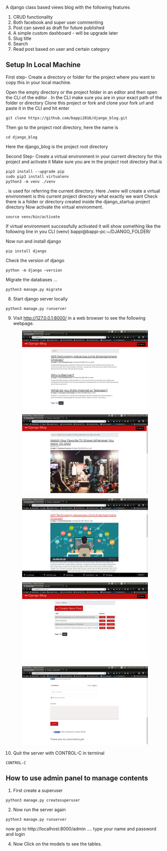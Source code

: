 
A django class based views blog with the following  features

1. CRUD functionality 
2. Both facebook and super user commenting 
3. Post can saved as draft for future published 
4. A simple custom dashboard - will be upgrade later 
5. Slug title
6. Search 
7. Read post based on user and certain category  




## Setup In Local Machine

First step- Create a directory or folder for the project where you want to copy this in your local machine.



Open the empty directory or the project folder in an editor and then open the CLI of the editor .
In the CLI make sure you are in your exact path of the folder or directory 
Clone this project or fork and clone your fork url and paste it in the CLI and hit enter

```
git clone https://github.com/bappi2016/django_blog.git

```
Then go to the project root directory, here the name is 

```
cd django_blog
```
Here the django_blog is the project root directory 

Second Step- Create a virtual environment in your current directory for this project and activate it
Make sure you are in the project root directory that is 

```
pip3 install --upgrade pip
sudo pip3 install virtualenv 
python3 -m venv ./venv
``` 
. is used for referring the current directory.
Here ./venv will create a virtual environment is this current project directory what exactly we want
Check there is a folder or directory created inside the django_startup project directory
Now activate the virtual environment.

```
source venv/bin/activate
```
If virtual environment successfully activated it will show something like the following line in you CLI
(venv) bappi@bappi-pc:~/DJANGO_FOLDER/ 


Now run and install django 

```
pip install django 
``` 
Check the version of django 

```
python -m django –version
```


Migrate the databases ...


```
python3 manage.py migrate
```

8. Start django server locally
```
python3 manage.py runserver
```

9. Visit http://127.0.0.1:8000/ in a web browser to see the following webpage.

<p align="center">
    <img src="github_readme_file/home_page.png" width="400" alt="home page" />
</p>
<p align="center">
    <img src="github_readme_file/post_detail.png" width="400" alt="detail page" />
</p>
<p align="center">
    <img src="github_readme_file/django_blog1.png" width="400" alt="blog page" />
</p>
<p align="center">
    <img src="github_readme_file/dashboard.png" width="400" alt="dashboard page" />
</p>

<p align="center">
    <img src="github_readme_file/comment_section.png" width="400" alt="comment section" />
</p>


10. Quit the server with CONTROL-C in terminal 
```shell
CONTROL-C
```   
## How to use admin panel to manage contents

1. First create a superuser
```shell
python3 manage.py createsuperuser
```
2. Now run the server again
```shell
python3 manage.py runserver
```


now go to http://localhost:8000/admin ....
type your name and password and login 
	

4. Now Click on the models to see the tables.



